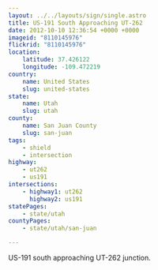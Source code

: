 ```yaml
---
layout: ../../layouts/sign/single.astro
title: US-191 South Approaching UT-262
date: 2012-10-10 12:36:54 +0000 +0000
imageid: "8110145976"
flickrid: "8110145976"
location:
    latitude: 37.426122
    longitude: -109.472219
country:
    name: United States
    slug: united-states
state:
    name: Utah
    slug: utah
county:
    name: San Juan County
    slug: san-juan
tags:
    - shield
    - intersection
highway:
    - ut262
    - us191
intersections:
    - highway1: ut262
      highway2: us191
statePages:
    - state/utah
countyPages:
    - state/utah/san-juan

---
```

US-191 south approaching UT-262 junction.